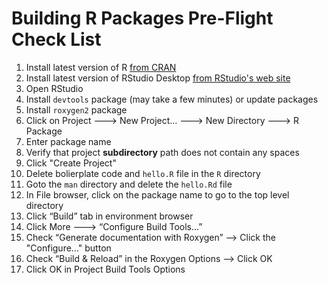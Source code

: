 # Building R Packages Pre-Flight Check List

1. Install latest version of R [from CRAN](https://cran.rstudio.com)
2. Install latest version of RStudio Desktop [from RStudio's web site](https://www.rstudio.com/products/rstudio/download/#download)
3. Open RStudio
4. Install `devtools` package (may take a few minutes) or update packages
4. Install `roxygen2` package
5. Click on Project ---> New Project… ---> New Directory ---> R Package
7. Enter package name
9. Verify that project **subdirectory** path does not contain any spaces
8. Click "Create Project"
8. Delete bolierplate code and `hello.R` file in the `R` directory
9. Goto the `man` directory and delete the `hello.Rd` file
9. In File browser, click on the package name to go to the top level directory
10. Click “Build” tab in environment browser
14. Click More ---> “Configure Build Tools…”
15. Check “Generate documentation with Roxygen” --> Click the "Configure..." button
16. Check “Build & Reload” in the Roxygen Options —> Click OK
17. Click OK in Project Build Tools Options

